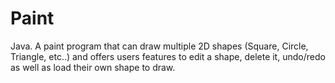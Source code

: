 # Paint
Java. A paint program that can draw multiple 2D shapes (Square, Circle, Triangle, etc..) and offers users features to edit a shape, delete it, undo/redo as well as load their own shape to draw.

